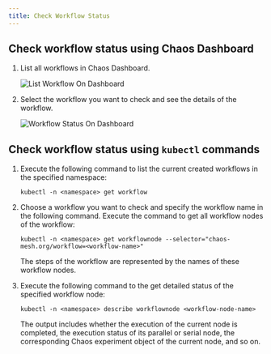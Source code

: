 ```yaml
---
title: Check Workflow Status
---
```


## Check workflow status using Chaos Dashboard

1. List all workflows in Chaos Dashboard.

   ![List Workflow On Dashboard](./img/list-workflow-on-dashboard.png)

2. Select the workflow you want to check and see the details of the workflow.

   ![Workflow Status On Dashboard](./img/workflow-status-on-dashboard.png)

## Check workflow status using `kubectl` commands

1. Execute the following command to list the current created workflows in the specified namespace:

   ```shell title="This is a title"
   kubectl -n <namespace> get workflow
   ```

2. Choose a workflow you want to check and specify the workflow name in the following command. Execute the command to get all workflow nodes of the workflow:

   ```shell
   kubectl -n <namespace> get workflownode --selector="chaos-mesh.org/workflow=<workflow-name>"
   ```

   The steps of the workflow are represented by the names of these workflow nodes.

3. Execute the following command to the get detailed status of the specified workflow node:

   ```shell
   kubectl -n <namespace> describe workflownode <workflow-node-name>
   ```

   The output includes whether the execution of the current node is completed, the execution status of its parallel or serial node, the corresponding Chaos experiment object of the current node, and so on.
